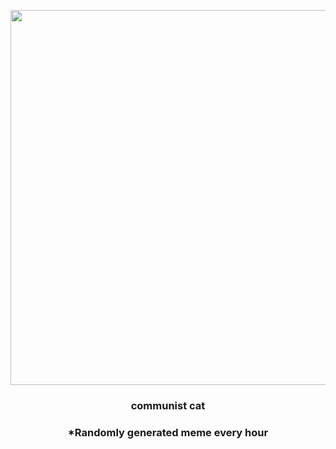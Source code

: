 <p align="center">
        <img src="https://i.redd.it/0vduw0a8q2m91.jpg" width="600" height="600">
        </p>
        <h3 align="center">communist cat</h3>
        <h3 align="center">*Randomly generated meme every hour</h3>
    